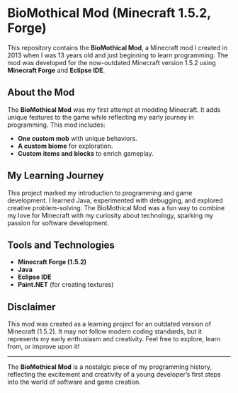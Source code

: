 # BioMothical Mod (Minecraft 1.5.2, Forge)  

This repository contains the **BioMothical Mod**, a Minecraft mod I created in 2013 when I was 13 years old and just beginning to learn programming. The mod was developed for the now-outdated Minecraft version 1.5.2 using **Minecraft Forge** and **Eclipse IDE**.  

## About the Mod  
The **BioMothical Mod** was my first attempt at modding Minecraft. It adds unique features to the game while reflecting my early journey in programming. This mod includes:  
- **One custom mob** with unique behaviors.  
- **A custom biome** for exploration.  
- **Custom items and blocks** to enrich gameplay.  

## My Learning Journey  
This project marked my introduction to programming and game development. I learned Java, experimented with debugging, and explored creative problem-solving. The BioMothical Mod was a fun way to combine my love for Minecraft with my curiosity about technology, sparking my passion for software development.  

## Tools and Technologies  
- **Minecraft Forge (1.5.2)**  
- **Java**  
- **Eclipse IDE**  
- **Paint.NET** (for creating textures)  

## Disclaimer  
This mod was created as a learning project for an outdated version of Minecraft (1.5.2). It may not follow modern coding standards, but it represents my early enthusiasm and creativity. Feel free to explore, learn from, or improve upon it!  

---

The **BioMothical Mod** is a nostalgic piece of my programming history, reflecting the excitement and creativity of a young developer’s first steps into the world of software and game creation.  
